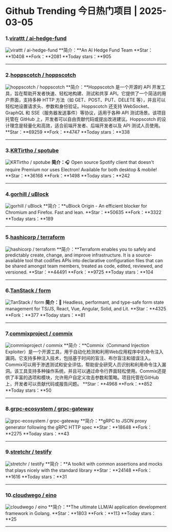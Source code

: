 # Github Trending 今日热门项目 | 2025-03-05
### 1.[virattt / ai-hedge-fund](https://github.com/virattt/ai-hedge-fund)

![virattt / ai-hedge-fund](https://opengraph.githubassets.com/e4dd5f58b72b0d83641aac88c1d01d09f3a1f7d4b3a2b83c601162bd6ecffe87/virattt/ai-hedge-fund)
**简介：**An AI Hedge Fund Team
**Star：**10408
**Fork：**2081
**Today stars：**905

---

### 2.[hoppscotch / hoppscotch](https://github.com/hoppscotch/hoppscotch)

![hoppscotch / hoppscotch](https://repository-images.githubusercontent.com/203587744/4410ee59-2b45-4ee0-bcde-738f9c1fb26f)
**简介：**Hoppscotch 是一个开源的 API 开发工具，旨在帮助开发者快速、轻松地构建、测试和共享 API。它提供了一个简洁的用户界面，支持多种 HTTP 方法（如 GET、POST、PUT、DELETE 等），并且可以轻松地设置请求头、参数和身份验证。Hoppscotch 还支持 WebSocket、GraphQL 和 SSE（服务器发送事件）等协议，适用于各种 API 测试场景。该项目托管在 GitHub 上，开发者可以自由贡献代码或提出改进建议。Hoppscotch 的设计理念是轻量化和高效，适合前端开发者、后端开发者以及 API 测试人员使用。
**Star：**69259
**Fork：**4747
**Today stars：**338

---

### 3.[KRTirtho / spotube](https://github.com/KRTirtho/spotube)

![KRTirtho / spotube](https://repository-images.githubusercontent.com/338719962/f61378ef-aa0f-43d2-b585-1cc121cb7cb9)
**简介：**🎧 Open source Spotify client that doesn't require Premium nor uses Electron! Available for both desktop & mobile!
**Star：**36168
**Fork：**1498
**Today stars：**242

---

### 4.[gorhill / uBlock](https://github.com/gorhill/uBlock)

![gorhill / uBlock](https://opengraph.githubassets.com/96e1b98ef86534860e9ec9e823fba69a86c0de196a52b032e0b274cef6353a65/gorhill/uBlock)
**简介：**uBlock Origin - An efficient blocker for Chromium and Firefox. Fast and lean.
**Star：**50635
**Fork：**3322
**Today stars：**189

---

### 5.[hashicorp / terraform](https://github.com/hashicorp/terraform)

![hashicorp / terraform](https://repository-images.githubusercontent.com/17728164/10b4bf00-6a20-11ea-8934-20870600afc0)
**简介：**Terraform enables you to safely and predictably create, change, and improve infrastructure. It is a source-available tool that codifies APIs into declarative configuration files that can be shared amongst team members, treated as code, edited, reviewed, and versioned.
**Star：**44491
**Fork：**9725
**Today stars：**104

---

### 6.[TanStack / form](https://github.com/TanStack/form)

![TanStack / form](https://repository-images.githubusercontent.com/75044525/eaadce5a-b94c-48fe-9de1-af7e6040fc4a)
**简介：**🤖 Headless, performant, and type-safe form state management for TS/JS, React, Vue, Angular, Solid, and Lit.
**Star：**4325
**Fork：**377
**Today stars：**81

---

### 7.[commixproject / commix](https://github.com/commixproject/commix)

![commixproject / commix](https://repository-images.githubusercontent.com/32572504/08c0a000-a9d2-11eb-9822-19a56056c6d4)
**简介：**Commix（Command Injection Exploiter）是一个开源工具，用于自动化检测和利用Web应用程序中的命令注入漏洞。它支持多种注入技术，包括基于时间的盲注、布尔盲注和错误注入。Commix可以用于渗透测试和安全评估，帮助安全研究人员识别和利用命令注入漏洞。该工具支持多种操作系统，并且可以通过命令行界面轻松使用。Commix还提供了丰富的选项和模块，允许用户自定义攻击参数和策略。项目托管在GitHub上，开发者可以贡献代码或报告问题。
**Star：**4968
**Fork：**852
**Today stars：**50

---

### 8.[grpc-ecosystem / grpc-gateway](https://github.com/grpc-ecosystem/grpc-gateway)

![grpc-ecosystem / grpc-gateway](https://repository-images.githubusercontent.com/33352201/4b6f5b80-b2a1-11eb-90c9-2e45f036ff26)
**简介：**gRPC to JSON proxy generator following the gRPC HTTP spec
**Star：**18648
**Fork：**2275
**Today stars：**43

---

### 9.[stretchr / testify](https://github.com/stretchr/testify)

![stretchr / testify](https://opengraph.githubassets.com/fc1263475f8da4b9bdf36a7819b8b98055d160f208f3baf19ecc7979016b5d47/stretchr/testify)
**简介：**A toolkit with common assertions and mocks that plays nicely with the standard library
**Star：**24148
**Fork：**1616
**Today stars：**31

---

### 10.[cloudwego / eino](https://github.com/cloudwego/eino)

![cloudwego / eino](https://opengraph.githubassets.com/ca8fb409561779233d44a6e4bcf18fa6ef42cd87fa6325904a51673b90f70f59/cloudwego/eino)
**简介：**The ultimate LLM/AI application development framework in Golang.
**Star：**1803
**Fork：**113
**Today stars：**25

---

